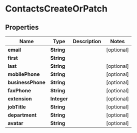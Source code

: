 

# ContactsCreateOrPatch


## Properties

| Name | Type | Description | Notes |
|------------ | ------------- | ------------- | -------------|
|**email** | **String** |  |  [optional] |
|**first** | **String** |  |  |
|**last** | **String** |  |  [optional] |
|**mobilePhone** | **String** |  |  [optional] |
|**businessPhone** | **String** |  |  [optional] |
|**faxPhone** | **String** |  |  [optional] |
|**extension** | **Integer** |  |  [optional] |
|**jobTitle** | **String** |  |  [optional] |
|**department** | **String** |  |  [optional] |
|**avatar** | **String** |  |  [optional] |



